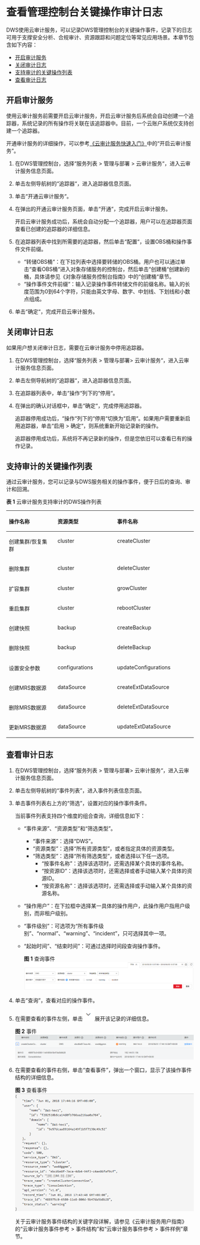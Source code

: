 # 查看管理控制台关键操作审计日志<a name="dws_01_0118"></a>

DWS使用云审计服务，可以记录DWS管理控制台的关键操作事件，记录下的日志可用于支撑安全分析、合规审计、资源跟踪和问题定位等常见应用场景。本章节包含如下内容：

-   [开启审计服务](#section129109290328)
-   [关闭审计日志](#section1247674310321)
-   [支持审计的关键操作列表](#section6775838155314)
-   [查看审计日志](#section5922593541)

## 开启审计服务<a name="section129109290328"></a>

使用云审计服务前需要开启云审计服务，开启云审计服务后系统会自动创建一个追踪器，系统记录的所有操作将关联在该追踪器中。目前，一个云账户系统仅支持创建一个追踪器。

开通审计服务的详细操作，可以参考[《云审计服务快速入门》](https://support.huaweicloud.com/cts/index.html)中的“开启云审计服务”。

1.  在DWS管理控制台，选择“服务列表 \> 管理与部署 \> 云审计服务“，进入云审计服务信息页面。
2.  单击左侧导航树的“追踪器“，进入追踪器信息页面。
3.  单击“开通云审计服务“。
4.  在弹出的开通云审计服务页面，单击“开通“，完成开启云审计服务。

    开启云审计服务成功后，系统会自动分配一个追踪器，用户可以在追踪器页面查看已创建的追踪器的详细信息。

5.  在追踪器列表中找到所需要的追踪器，然后单击“配置“，设置OBS桶和操作事件文件前缀。
    -   “转储OBS桶“：在下拉列表中选择要转储的OBS桶。用户也可以通过单击“查看OBS桶“进入对象存储服务的控制台，然后单击“创建桶“创建新的桶，具体请参见《对象存储服务控制台指南》中的“创建桶“章节。
    -   “操作事件文件前缀“：输入记录操作事件转储文件的前缀名称。输入的长度范围为0到64个字符，只能由英文字母、数字、中划线、下划线和小数点组成。

6.  单击“确定“，完成开启云审计服务。

## 关闭审计日志<a name="section1247674310321"></a>

如果用户想关闭审计日志，需要在云审计服务中停用追踪器。

1.  在DWS管理控制台，选择“服务列表 \> 管理与部署\> 云审计服务“，进入云审计服务信息页面。
2.  单击左侧导航树的“追踪器“，进入追踪器信息页面。
3.  在追踪器列表中，单击“操作“列下的“停用“。
4.  在弹出的确认对话框中，单击“确定“，完成停用追踪器。

    追踪器停用成功后，“操作“列下的“停用“切换为“启用“。如果用户需要重新启用追踪器，单击“启用 \> 确定“，则系统重新开始记录新的操作。

    追踪器停用成功后，系统将不再记录新的操作，但是您依旧可以查看已有的操作记录。


## 支持审计的关键操作列表<a name="section6775838155314"></a>

通过云审计服务，您可以记录与DWS服务相关的操作事件，便于日后的查询、审计和回溯。

**表 1**  云审计服务支持审计的DWS操作列表

<a name="table108627353548"></a>
<table><thead align="left"><tr id="row13512483544"><th class="cellrowborder" valign="top" width="25.979999999999997%" id="mcps1.2.4.1.1"><p id="p1035134865418"><a name="p1035134865418"></a><a name="p1035134865418"></a>操作名称</p>
</th>
<th class="cellrowborder" valign="top" width="31.78%" id="mcps1.2.4.1.2"><p id="p03544855411"><a name="p03544855411"></a><a name="p03544855411"></a>资源类型</p>
</th>
<th class="cellrowborder" valign="top" width="42.24%" id="mcps1.2.4.1.3"><p id="p1935148115420"><a name="p1935148115420"></a><a name="p1935148115420"></a>事件名称</p>
</th>
</tr>
</thead>
<tbody><tr id="row3934935145410"><td class="cellrowborder" valign="top" width="25.979999999999997%" headers="mcps1.2.4.1.1 "><p id="p493433512544"><a name="p493433512544"></a><a name="p493433512544"></a>创建集群/恢复集群</p>
</td>
<td class="cellrowborder" valign="top" width="31.78%" headers="mcps1.2.4.1.2 "><p id="p6934153545414"><a name="p6934153545414"></a><a name="p6934153545414"></a>cluster</p>
</td>
<td class="cellrowborder" valign="top" width="42.24%" headers="mcps1.2.4.1.3 "><p id="p3934103515413"><a name="p3934103515413"></a><a name="p3934103515413"></a>createCluster</p>
</td>
</tr>
<tr id="row1293463514543"><td class="cellrowborder" valign="top" width="25.979999999999997%" headers="mcps1.2.4.1.1 "><p id="p593443512545"><a name="p593443512545"></a><a name="p593443512545"></a>删除集群</p>
</td>
<td class="cellrowborder" valign="top" width="31.78%" headers="mcps1.2.4.1.2 "><p id="p179341735105420"><a name="p179341735105420"></a><a name="p179341735105420"></a>cluster</p>
</td>
<td class="cellrowborder" valign="top" width="42.24%" headers="mcps1.2.4.1.3 "><p id="p189341335145413"><a name="p189341335145413"></a><a name="p189341335145413"></a>deleteCluster</p>
</td>
</tr>
<tr id="row179346353547"><td class="cellrowborder" valign="top" width="25.979999999999997%" headers="mcps1.2.4.1.1 "><p id="p6934935115417"><a name="p6934935115417"></a><a name="p6934935115417"></a>扩容集群</p>
</td>
<td class="cellrowborder" valign="top" width="31.78%" headers="mcps1.2.4.1.2 "><p id="p69341735125415"><a name="p69341735125415"></a><a name="p69341735125415"></a>cluster</p>
</td>
<td class="cellrowborder" valign="top" width="42.24%" headers="mcps1.2.4.1.3 "><p id="p1693403565411"><a name="p1693403565411"></a><a name="p1693403565411"></a>growCluster</p>
</td>
</tr>
<tr id="row4934203595417"><td class="cellrowborder" valign="top" width="25.979999999999997%" headers="mcps1.2.4.1.1 "><p id="p16934135115420"><a name="p16934135115420"></a><a name="p16934135115420"></a>重启集群</p>
</td>
<td class="cellrowborder" valign="top" width="31.78%" headers="mcps1.2.4.1.2 "><p id="p29351635165416"><a name="p29351635165416"></a><a name="p29351635165416"></a>cluster</p>
</td>
<td class="cellrowborder" valign="top" width="42.24%" headers="mcps1.2.4.1.3 "><p id="p16935935205420"><a name="p16935935205420"></a><a name="p16935935205420"></a>rebootCluster</p>
</td>
</tr>
<tr id="row4935143555411"><td class="cellrowborder" valign="top" width="25.979999999999997%" headers="mcps1.2.4.1.1 "><p id="p1193543545412"><a name="p1193543545412"></a><a name="p1193543545412"></a>创建快照</p>
</td>
<td class="cellrowborder" valign="top" width="31.78%" headers="mcps1.2.4.1.2 "><p id="p1593563555419"><a name="p1593563555419"></a><a name="p1593563555419"></a>backup</p>
</td>
<td class="cellrowborder" valign="top" width="42.24%" headers="mcps1.2.4.1.3 "><p id="p893583555415"><a name="p893583555415"></a><a name="p893583555415"></a>createBackup</p>
</td>
</tr>
<tr id="row1893543510548"><td class="cellrowborder" valign="top" width="25.979999999999997%" headers="mcps1.2.4.1.1 "><p id="p69351335185410"><a name="p69351335185410"></a><a name="p69351335185410"></a>删除快照</p>
</td>
<td class="cellrowborder" valign="top" width="31.78%" headers="mcps1.2.4.1.2 "><p id="p129356358546"><a name="p129356358546"></a><a name="p129356358546"></a>backup</p>
</td>
<td class="cellrowborder" valign="top" width="42.24%" headers="mcps1.2.4.1.3 "><p id="p193513514547"><a name="p193513514547"></a><a name="p193513514547"></a>deleteBackup</p>
</td>
</tr>
<tr id="row893593514540"><td class="cellrowborder" valign="top" width="25.979999999999997%" headers="mcps1.2.4.1.1 "><p id="p11935183575415"><a name="p11935183575415"></a><a name="p11935183575415"></a>设置安全参数</p>
</td>
<td class="cellrowborder" valign="top" width="31.78%" headers="mcps1.2.4.1.2 "><p id="p69351435205413"><a name="p69351435205413"></a><a name="p69351435205413"></a>configurations</p>
</td>
<td class="cellrowborder" valign="top" width="42.24%" headers="mcps1.2.4.1.3 "><p id="p1693513520544"><a name="p1693513520544"></a><a name="p1693513520544"></a>updateConfigurations</p>
</td>
</tr>
<tr id="row17935113525410"><td class="cellrowborder" valign="top" width="25.979999999999997%" headers="mcps1.2.4.1.1 "><p id="p8935133519544"><a name="p8935133519544"></a><a name="p8935133519544"></a>创建MRS数据源</p>
</td>
<td class="cellrowborder" valign="top" width="31.78%" headers="mcps1.2.4.1.2 "><p id="p39350352549"><a name="p39350352549"></a><a name="p39350352549"></a>dataSource</p>
</td>
<td class="cellrowborder" valign="top" width="42.24%" headers="mcps1.2.4.1.3 "><p id="p69351235115420"><a name="p69351235115420"></a><a name="p69351235115420"></a>createExtDataSource</p>
</td>
</tr>
<tr id="row13935153525412"><td class="cellrowborder" valign="top" width="25.979999999999997%" headers="mcps1.2.4.1.1 "><p id="p293533595416"><a name="p293533595416"></a><a name="p293533595416"></a>删除MRS数据源</p>
</td>
<td class="cellrowborder" valign="top" width="31.78%" headers="mcps1.2.4.1.2 "><p id="p1093553525418"><a name="p1093553525418"></a><a name="p1093553525418"></a>dataSource</p>
</td>
<td class="cellrowborder" valign="top" width="42.24%" headers="mcps1.2.4.1.3 "><p id="p6935113517541"><a name="p6935113517541"></a><a name="p6935113517541"></a>deleteExtDataSource</p>
</td>
</tr>
<tr id="row119354358545"><td class="cellrowborder" valign="top" width="25.979999999999997%" headers="mcps1.2.4.1.1 "><p id="p293633515545"><a name="p293633515545"></a><a name="p293633515545"></a>更新MRS数据源</p>
</td>
<td class="cellrowborder" valign="top" width="31.78%" headers="mcps1.2.4.1.2 "><p id="p3936535185420"><a name="p3936535185420"></a><a name="p3936535185420"></a>dataSource</p>
</td>
<td class="cellrowborder" valign="top" width="42.24%" headers="mcps1.2.4.1.3 "><p id="p1193610357545"><a name="p1193610357545"></a><a name="p1193610357545"></a>updateExtDataSource</p>
</td>
</tr>
</tbody>
</table>

## 查看审计日志<a name="section5922593541"></a>

1.  在DWS管理控制台，选择“服务列表 \> 管理与部署\> 云审计服务“，进入云审计服务信息页面。
2.  单击左侧导航树的“事件列表”，进入事件列表信息页面。
3.  单击事件列表右上方的“筛选”，设置对应的操作事件条件。

    当前事件列表支持四个维度的组合查询，详细信息如下：

    -   “事件来源”、“资源类型”和“筛选类型”。
        -   “事件来源”：选择“DWS”。
        -   “资源类型”：选择“所有资源类型”，或者指定具体的资源类型。
        -   “筛选类型”：选择“所有筛选类型”，或者选择以下任一选项。
            -   “按事件名称”：选择该选项时，还需选择某个具体的事件名称。
            -   “按资源ID”：选择该选项时，还需选择或者手动输入某个具体的资源ID。
            -   “按资源名称”：选择该选项时，还需选择或手动输入某个具体的资源名称。


    -   “操作用户”：在下拉框中选择某一具体的操作用户，此操作用户指用户级别，而非租户级别。
    -   “事件级别”：可选项为“所有事件级别”、“normal”、“warning”、“incident”，只可选择其中一项。
    -   “起始时间”、“结束时间”：可通过选择时间段查询操作事件。

        **图 1**  查询事件<a name="fig157221327710"></a>  
        ![](figures/查询事件.png "查询事件")


4.  单击“查询”，查看对应的操作事件。
5.  在需要查看的事件左侧，单击![](figures/icon_dws_expand.png)展开该记录的详细信息。

    **图 2**  事件<a name="fig129301211174914"></a>  
    ![](figures/事件.png "事件")

6.  在需要查看的事件右侧，单击“查看事件”，弹出一个窗口，显示了该操作事件结构的详细信息。

    **图 3**  查看事件<a name="fig92521031757"></a>  
    ![](figures/查看事件.png "查看事件")

    关于云审计服务事件结构的关键字段详解，请参见《云审计服务用户指南》的“云审计服务事件参考 \> 事件结构”和“云审计服务事件参考 \> 事件样例”章节。


